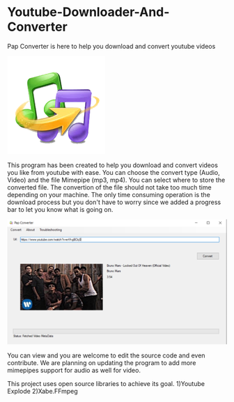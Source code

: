 # Youtube-Downloader-And-Converter
Pap Converter is here to help you download and convert youtube videos

![](images/Pap%20Converter.png)

This program has been created to help you download and convert videos you like from youtube with ease.
You can choose the convert type (Audio, Video) and the file Mimepipe (mp3, mp4). You can select where to store the converted file.
The convertion of the file should not take too much time depending on your machine. The only time consuming operation is the download process but you don't have to worry since we added a progress bar to let you know what is going on.

![](images/snapshot.PNG)

You can view and you are welcome to edit the source code and even contribute.
We are planning on updating the program to add more mimepipes support for audio as well for video.


This project uses open source libraries to achieve its goal. 
1)Youtube Explode
2)Xabe.FFmpeg

